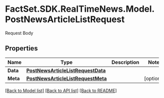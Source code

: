 # FactSet.SDK.RealTimeNews.Model.PostNewsArticleListRequest
Request Body

## Properties

Name | Type | Description | Notes
------------ | ------------- | ------------- | -------------
**Data** | [**PostNewsArticleListRequestData**](PostNewsArticleListRequestData.md) |  | 
**Meta** | [**PostNewsArticleListRequestMeta**](PostNewsArticleListRequestMeta.md) |  | [optional] 

[[Back to Model list]](../README.md#documentation-for-models) [[Back to API list]](../README.md#documentation-for-api-endpoints) [[Back to README]](../README.md)

